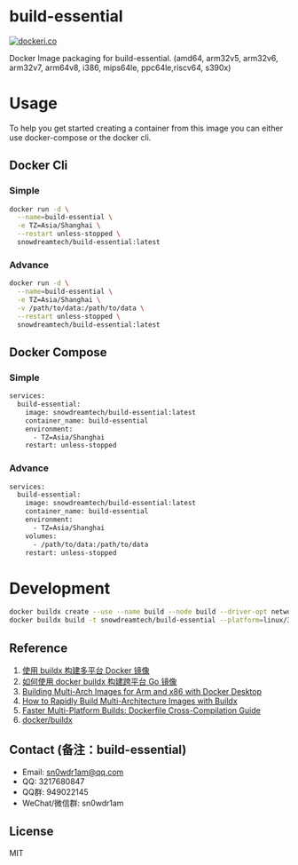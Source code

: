 # build-essential

[![dockeri.co](https://dockerico.blankenship.io/image/snowdreamtech/build-essential)](https://hub.docker.com/r/snowdreamtech/build-essential)

Docker Image packaging for build-essential. (amd64, arm32v5,  arm32v6, arm32v7, arm64v8, i386, mips64le, ppc64le,riscv64, s390x)

# Usage

To help you get started creating a container from this image you can either use docker-compose or the docker cli.

## Docker Cli

### Simple

```bash
docker run -d \
  --name=build-essential \
  -e TZ=Asia/Shanghai \
  --restart unless-stopped \
  snowdreamtech/build-essential:latest
```

### Advance

```bash
docker run -d \
  --name=build-essential \
  -e TZ=Asia/Shanghai \
  -v /path/to/data:/path/to/data \
  --restart unless-stopped \
  snowdreamtech/build-essential:latest
```

## Docker Compose

### Simple

```bash
services:
  build-essential:
    image: snowdreamtech/build-essential:latest
    container_name: build-essential
    environment:
      - TZ=Asia/Shanghai
    restart: unless-stopped
```

### Advance

```bash
services:
  build-essential:
    image: snowdreamtech/build-essential:latest
    container_name: build-essential
    environment:
      - TZ=Asia/Shanghai
    volumes:
      - /path/to/data:/path/to/data
    restart: unless-stopped
```

# Development

```bash
docker buildx create --use --name build --node build --driver-opt network=host
docker buildx build -t snowdreamtech/build-essential --platform=linux/386,linux/amd64,linux/arm/v6,linux/arm/v7,linux/arm64,linux/ppc64le,linux/riscv64,linux/s390x . --push
```

## Reference

1. [使用 buildx 构建多平台 Docker 镜像](https://icloudnative.io/posts/multiarch-docker-with-buildx/)
1. [如何使用 docker buildx 构建跨平台 Go 镜像](https://waynerv.com/posts/building-multi-architecture-images-with-docker-buildx/#buildx-%E7%9A%84%E8%B7%A8%E5%B9%B3%E5%8F%B0%E6%9E%84%E5%BB%BA%E7%AD%96%E7%95%A5)
1. [Building Multi-Arch Images for Arm and x86 with Docker Desktop](https://www.docker.com/blog/multi-arch-images/)
1. [How to Rapidly Build Multi-Architecture Images with Buildx](https://www.docker.com/blog/how-to-rapidly-build-multi-architecture-images-with-buildx/)
1. [Faster Multi-Platform Builds: Dockerfile Cross-Compilation Guide](https://www.docker.com/blog/faster-multi-platform-builds-dockerfile-cross-compilation-guide/)
1. [docker/buildx](https://github.com/docker/buildx)

## Contact (备注：build-essential)

* Email: sn0wdr1am@qq.com
* QQ: 3217680847
* QQ群: 949022145
* WeChat/微信群: sn0wdr1am

## License

MIT
